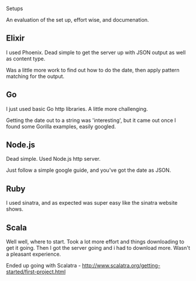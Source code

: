 Setups

An evaluation of the set up, effort wise, and documenation.

## Elixir

I used Phoenix. Dead simple to get the server up with JSON output as well as content type.

Was a little more work to find out how to do the date, then apply pattern matching for the output.

## Go

I just used basic Go http libraries. A little more challenging.

Getting the date out to a string was 'interesting', but it came out once I found some Gorilla examples, easily googled.

## Node.js

Dead simple. Used Node.js http server.

Just follow a simple google guide, and you've got the date as JSON.

## Ruby

I used sinatra, and as expected was super easy like the sinatra website shows.

## Scala

Well well, where to start. Took a lot more effort and things downloading to get it going. Then I got the server going and i had to download more. Wasn't a pleasant experience.

Ended up going with Scalatra - http://www.scalatra.org/getting-started/first-project.html
